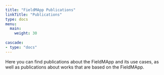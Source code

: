 ```yaml
---
title: "FieldMApp Publications"
linkTitle: "Publications"
type: docs
menu:
  main:
    weight: 30
    
cascade:
- type: "docs"
---
```


Here you can find publications about the FieldMApp and its use cases, as well as publications about works that are based on the FieldMApp.
